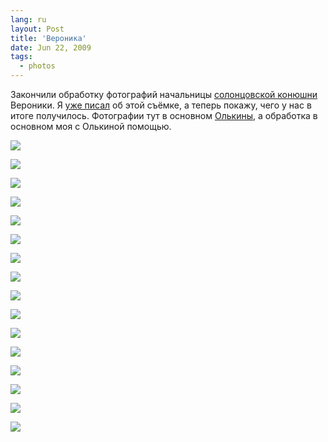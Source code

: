 ```yaml
---
lang: ru
layout: Post
title: 'Вероника'
date: Jun 22, 2009
tags:
  - photos
---
```


Закончили обработку фотографий начальницы [солонцовской конюшни](http://solontsovo-horse.ru/ 'Конюшня Солонцово') Вероники. Я [уже писал](/blog/3225 'Лошадино-фотографические выходные') об этой съёмке, а теперь покажу, чего у нас в итоге получилось. Фотографии тут в основном [Олькины](http://airve.livejournal.com/ 'Блог Ольгивладимировны'), а обработка в основном моя с Олькиной помощью.

![](/images/blog/2009-02-22-5D-2514-Artem-Sapegin.jpg)

<!--more-->

![](/images/blog/2009-02-22-5D-2521-Artem-Sapegin.jpg)

![](/images/blog/2009-02-22-20D-0396-Olga-Flegontova-2.jpg)

![](/images/blog/2009-02-22-20D-0435-Olga-Flegontova.jpg)

![](/images/blog/2009-02-22-20D-0441-Olga-Flegontova-2.jpg)

![](/images/blog/2009-02-22-20D-0465-Olga-Flegontova-2.jpg)

![](/images/blog/2009-02-22-20D-0557-Olga-Flegontova.jpg)

![](/images/blog/2009-02-22-20D-0586-Artem-Sapegin.jpg)

![](/images/blog/2009-02-22-20D-0336-Olga-Flegontova.jpg)

![](/images/blog/2009-02-22-5D-2494-Artem-Sapegin.jpg)

![](/images/blog/2009-02-22-20D-0310-Olga-Flegontova-2.jpg)

![](/images/blog/2009-02-22-20D-0299-Olga-Flegontova.jpg)

![](/images/blog/2009-02-22-20D-0297-Olga-Flegontova.jpg)

![](/images/blog/2009-02-22-20D-0303-Olga-Flegontova-2.jpg)

![](/images/blog/2009-02-22-5D-2459-Artem-Sapegin.jpg)

![](/images/blog/2009-02-22-20D-0598-Artem-Sapegin.jpg)
